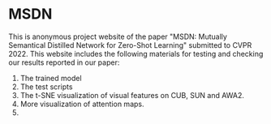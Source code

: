 # MSDN

This is anonymous project website of the paper "MSDN: Mutually Semantical Distilled Network for Zero-Shot Learning" submitted to CVPR 2022. This website includes the following materials for testing and checking our results reported in our paper:

1. The trained model
2. The test scripts
3. The t-SNE visualization of visual features on CUB, SUN and AWA2.
4. More visualization of attention maps.
5. 
